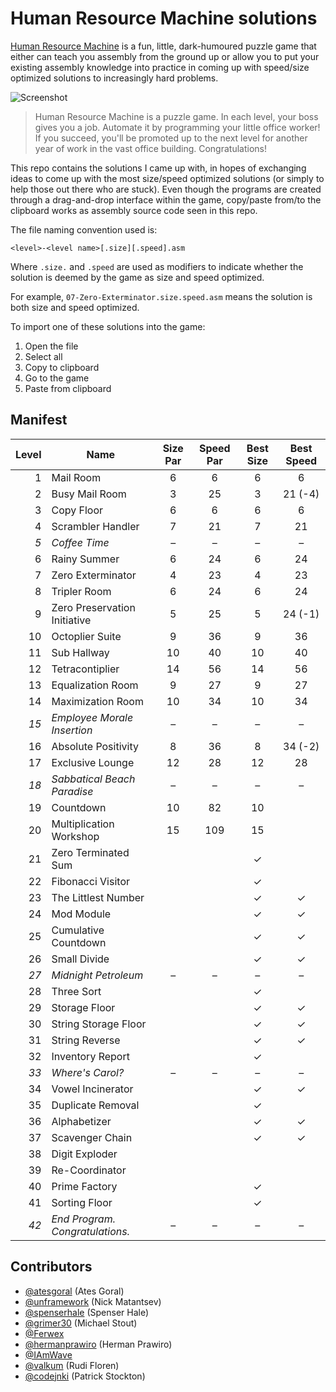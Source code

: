 # Human Resource Machine solutions

[Human Resource Machine](http://tomorrowcorporation.com/humanresourcemachine) is a fun, little, dark-humoured puzzle game that either can teach you assembly from the ground up or allow you to put your existing assembly knowledge into practice in coming up with speed/size optimized solutions to increasingly hard problems.

![Screenshot](http://tomorrowcorporation.com/blog/wp-content/themes/tcTheme2/images/hrm/screenshots/hrm_04.png)

> Human Resource Machine is a puzzle game. In each level, your boss gives you a job. Automate it by programming your little office worker! If you succeed, you'll be promoted up to the next level for another year of work in the vast office building. Congratulations!

This repo contains the solutions I came up with, in hopes of exchanging ideas to come up with the most size/speed optimized solutions (or simply to help those out there who are stuck). Even though the programs are created through a drag-and-drop interface within the game, copy/paste from/to the clipboard works as assembly source code seen in this repo.

The file naming convention used is:

`<level>-<level name>[.size][.speed].asm`

Where `.size.` and `.speed` are used as modifiers to indicate whether the solution is deemed by the game as size and speed optimized.

For example, `07-Zero-Exterminator.size.speed.asm` means the solution is both size and speed optimized.

To import one of these solutions into the game:

1. Open the file
2. Select all
3. Copy to clipboard
4. Go to the game
5. Paste from clipboard

## Manifest

| Level | Name | Size Par | Speed Par | Best Size | Best Speed |
| ----: | ---- | :------: | :-------: | :-------: | :--------: |
| 1 | Mail Room | 6 | 6 | 6 | 6 |
| 2 | Busy Mail Room | 3 | 25 | 3 | 21 (-4) |
| 3 | Copy Floor | 6 | 6 | 6 | 6 |
| 4 | Scrambler Handler | 7 | 21 | 7 | 21 |
| _5_ | _Coffee Time_ | &ndash; | &ndash; | &ndash; | &ndash; |
| 6 | Rainy Summer | 6 | 24 | 6 | 24 |
| 7 | Zero Exterminator | 4 | 23 | 4 | 23 |
| 8 | Tripler Room | 6 | 24 | 6 | 24 |
| 9 | Zero Preservation Initiative | 5 | 25 | 5 | 24 (-1) |
| 10 | Octoplier Suite | 9 | 36 | 9 | 36 |
| 11 | Sub Hallway | 10 | 40 | 10 | 40 |
| 12 | Tetracontiplier | 14 | 56 | 14 | 56 |
| 13 | Equalization Room | 9 | 27 | 9 | 27 |
| 14 | Maximization Room | 10 | 34 | 10 | 34 |
| _15_ | _Employee Morale Insertion_ | &ndash; | &ndash; | &ndash; | &ndash; |
| 16 | Absolute Positivity | 8 | 36 | 8 | 34 (-2) |
| 17 | Exclusive Lounge | 12 | 28 | 12 | 28 |
| _18_ | _Sabbatical Beach Paradise_ | &ndash; | &ndash; | &ndash; | &ndash; |
| 19 | Countdown | 10 | 82 | 10 | |
| 20 | Multiplication Workshop | 15 | 109 | 15 | |
| 21 | Zero Terminated Sum | | | &#x2713; | |
| 22 | Fibonacci Visitor | | | &#x2713; | | &#x2713; |
| 23 | The Littlest Number | | | &#x2713; | &#x2713; |
| 24 | Mod Module | | | &#x2713; | &#x2713; |
| 25 | Cumulative Countdown | | | &#x2713; | &#x2713; |
| 26 | Small Divide | | | &#x2713; | &#x2713; |
| _27_ | _Midnight Petroleum_ | &ndash; | &ndash; | &ndash; | &ndash; |
| 28 | Three Sort | | | &#x2713; | |
| 29 | Storage Floor | | | &#x2713; | &#x2713; |
| 30 | String Storage Floor | | | &#x2713; | &#x2713; |
| 31 | String Reverse | | | &#x2713; | &#x2713; |
| 32 | Inventory Report | | | &#x2713; | |
| _33_ | _Where's Carol?_ | &ndash; | &ndash; | &ndash; | &ndash; |
| 34 | Vowel Incinerator | | | &#x2713; | &#x2713; |
| 35 | Duplicate Removal | | | &#x2713; | |
| 36 | Alphabetizer | | | &#x2713; | &#x2713; |
| 37 | Scavenger Chain | | | &#x2713; | &#x2713; |
| 38 | Digit Exploder | | | | |
| 39 | Re-Coordinator | | | | |
| 40 | Prime Factory | | | &#x2713; | |
| 41 | Sorting Floor | | | &#x2713; | |
| _42_ | _End Program. Congratulations._ | &ndash; | &ndash; | &ndash; | &ndash; |

## Contributors

* [@atesgoral](https://github.com/atesgoral) (Ates Goral)
* [@unframework](https://github.com/unframework) (Nick Matantsev)
* [@spenserhale](https://github.com/spenserhale) (Spenser Hale)
* [@grimer30](https://github.com/grimer30) (Michael Stout)
* [@Ferwex](https://github.com/Ferwex)
* [@hermanprawiro](https://github.com/hermanprawiro) (Herman Prawiro)
* [@IAmWave](https://github.com/IAmWave)
* [@valkum](https://github.com/valkum) (Rudi Floren)
* [@codejnki](https://github.com/codejnki) (Patrick Stockton)
